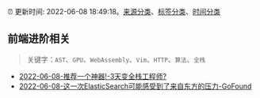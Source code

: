 :alarm_clock: 更新时间: 2022-06-08 18:49:18。[来源分类](../README.md)、[标签分类](../TAGS.md)、[时间分类](../TIMELINE.md)

## 前端进阶相关


> 关键字：`AST`、`GPU`、`WebAssembly`、`Vim`、`HTTP`、`算法`、`全栈`



- [2022-06-08-推荐一个神器!-3天变全栈工程师?](https://toutiao.io/k/o7qu8wg) 
- [2022-06-08-这一次ElasticSearch可能感受到了来自东方的压力-GoFound](https://toutiao.io/k/tduuwu4) 